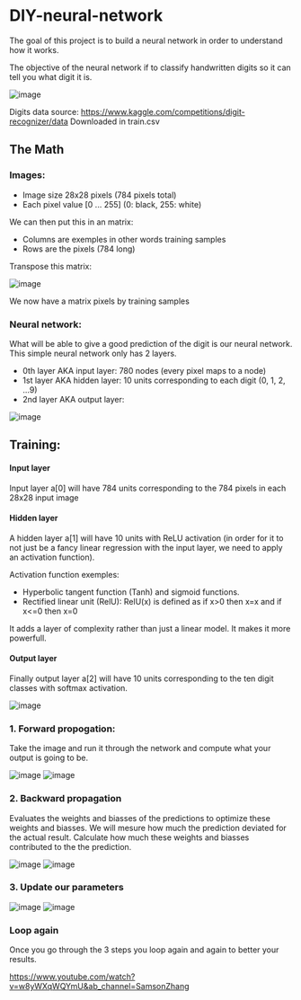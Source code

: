 # DIY-neural-network
The goal of this project is to build a neural network in order to understand how it works.

The objective of the neural network if to classify handwritten digits so it can tell you what digit it is.

![image](https://user-images.githubusercontent.com/36003383/179868263-b5959e8a-8e71-4840-bbf8-1d2166a3c4bf.png)

Digits data source: https://www.kaggle.com/competitions/digit-recognizer/data
Downloaded in train.csv

## The Math
### Images:
- Image size 28x28 pixels (784 pixels total)
- Each pixel value [0 ... 255] (0: black, 255: white)

We can then put this in an matrix:
- Columns are exemples in other words training samples
- Rows are the pixels (784 long)

Transpose this matrix:

![image](https://user-images.githubusercontent.com/36003383/179868210-33fa52ee-5ea8-4e15-a50d-5d0297e89925.png)

We now have a matrix pixels by training samples

### Neural network:
What will be able to give a good prediction of the digit is our neural network. This simple neural network only has 2 layers.
- 0th layer AKA input layer: 780 nodes (every pixel maps to a node)
- 1st layer AKA hidden layer: 10 units corresponding to each digit (0, 1, 2, ...9)
- 2nd layer AKA output layer:

![image](https://user-images.githubusercontent.com/36003383/179869194-2df385cf-09c6-41e3-abd3-1c1b39d3936c.png)

## Training:

#### Input layer
Input layer  a[0]  will have 784 units corresponding to the 784 pixels in each 28x28 input image

#### Hidden layer
A hidden layer  a[1]  will have 10 units with ReLU activation (in order for it to not just be a fancy linear regression with the input layer, we need to apply an activation function).

Activation function exemples:
- Hyperbolic tangent function (Tanh) and sigmoid functions.
- Rectified linear unit (RelU): RelU(x) is defined as if x>0 then x=x and if x<=0 then x=0

It adds a layer of complexity rather than just a linear model. It makes it more powerfull.

#### Output layer
Finally output layer  a[2]  will have 10 units corresponding to the ten digit classes with softmax activation.

![image](https://user-images.githubusercontent.com/36003383/179871316-63443b81-1dc8-47a1-be41-63262ebd086a.png)

### 1. Forward propogation: 
Take the image and run it through the network and compute what your output is going to be.

![image](https://user-images.githubusercontent.com/36003383/179872264-9cffdc0e-6087-46cc-9f66-a2b0eacfc2c9.png)
![image](https://user-images.githubusercontent.com/36003383/179872432-2854ae50-edb1-4640-a485-c71357da1ffa.png)


### 2. Backward propagation
Evaluates the weights and biasses of the predictions to optimize these weights and biasses. We will mesure how much the prediction deviated for the actual result. Calculate how much these weights and biasses contributed to the the prediction.

![image](https://user-images.githubusercontent.com/36003383/179872360-557bae7a-bff9-4036-8136-c52ff185371e.png)
![image](https://user-images.githubusercontent.com/36003383/179872329-7adfc79b-ab66-4516-a466-3d4a59d6b072.png)

### 3. Update our parameters
![image](https://user-images.githubusercontent.com/36003383/179878624-3f199c84-2926-4421-b3c9-a6cbf1e6449d.png)
![image](https://user-images.githubusercontent.com/36003383/179878667-b02d974c-0772-487d-a310-db6515ca84b5.png)

### Loop again
Once you go through the 3 steps you loop again and again to better your results.

https://www.youtube.com/watch?v=w8yWXqWQYmU&ab_channel=SamsonZhang
